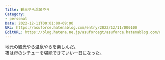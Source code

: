 ```yaml
---
Title: 観光やら温泉やら
Category:
- personal
Date: 2022-12-11T00:01:00+09:00
URL: https://asuforce.hatenablog.com/entry/2022/12/11/000100
EditURL: https://blog.hatena.ne.jp/asuforcegt/asuforce.hatenablog.com/atom/entry/4207112889944282873
---
```


地元の観光やら温泉やらを楽しんだ。  
夜は母のシチューを堪能できていい一日になった。
